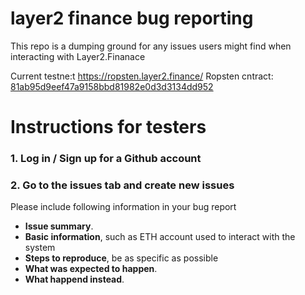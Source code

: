 layer2 finance bug reporting
==========

This repo is a dumping ground for any issues users might find when interacting with Layer2.Finanace

Current testne:t https://ropsten.layer2.finance/
Ropsten cntract: [81ab95d9eef47a9158bbd81982e0d3d3134dd952](https://ropsten.etherscan.io/address/0x81ab95d9eef47a9158bbd81982e0d3d3134dd952)

# Instructions for testers

### 1. Log in / Sign up for a Github account

### 2. Go to the issues tab and create new issues

Please include following information in your bug report

- **Issue summary**.
- **Basic information**, such as ETH account used to interact with the system 
- **Steps to reproduce**, be as specific as possible
- **What was expected to happen**.
- **What happend instead**.
